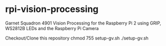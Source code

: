 # rpi-vision-processing
Garnet Squadron 4901 Vision Processing for the Raspberry Pi 2 using GRIP, WS2812B LEDs and the Raspberry Pi Camera

Checkout/Clone this repository
chmod 755 setup-gv.sh
./setup-gv.sh
